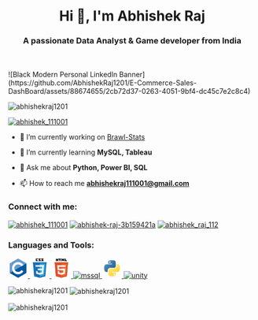 
<h1 align="center">Hi 👋, I'm Abhishek Raj</h1>
<h3 align="center">A passionate Data Analyst & Game developer from India</h3>
<br> <br>
![Black Modern Personal LinkedIn Banner](https://github.com/AbhishekRaj1201/E-Commerce-Sales-DashBoard/assets/88674655/2cb72d37-0263-4051-9bf4-dc45c7e2c8c4)


<p align="left"> <img src="https://komarev.com/ghpvc/?username=abhishekraj1201&label=Profile%20views&color=0e75b6&style=flat](https://www.google.com/url?sa=i&url=https%3A%2F%2Fgithub.com%2FAnmol-Baranwal%2FCool-GIFs-For-GitHub&psig=AOvVaw1GnW5rvdIxoVhyUr-O1oCk&ust=1707670284451000&source=images&cd=vfe&opi=89978449&ved=0CBIQjRxqFwoTCJirjtidoYQDFQAAAAAdAAAAABAK)" alt="abhishekraj1201" /> </p>

<p align="left"> <a href="https://twitter.com/abhishek_111001" target="blank"><img src="https://img.shields.io/twitter/follow/abhishek_111001?logo=twitter&style=for-the-badge" alt="abhishek_111001" /></a> </p>

- 🔭 I’m currently working on [Brawl-Stats](https://trybrawlstats.netlify.app/)

- 🌱 I’m currently learning **MySQL, Tableau**

- 💬 Ask me about **Python, Power BI, SQL**

- 📫 How to reach me **abhishekraj111001@gmail.com**

<h3 align="left">Connect with me:</h3>
<p align="left">
<a href="https://twitter.com/abhishek_111001" target="blank"><img align="center" src="https://raw.githubusercontent.com/rahuldkjain/github-profile-readme-generator/master/src/images/icons/Social/twitter.svg" alt="abhishek_111001" height="30" width="40" /></a>
<a href="https://linkedin.com/in/abhishek-raj-3b159421a" target="blank"><img align="center" src="https://raw.githubusercontent.com/rahuldkjain/github-profile-readme-generator/master/src/images/icons/Social/linked-in-alt.svg" alt="abhishek-raj-3b159421a" height="30" width="40" /></a>
<a href="https://instagram.com/abhishek_raj_112" target="blank"><img align="center" src="https://raw.githubusercontent.com/rahuldkjain/github-profile-readme-generator/master/src/images/icons/Social/instagram.svg" alt="abhishek_raj_112" height="30" width="40" /></a>
</p>

<h3 align="left">Languages and Tools:</h3>
<p align="left"> <a href="https://www.cprogramming.com/" target="_blank" rel="noreferrer"> <img src="https://raw.githubusercontent.com/devicons/devicon/master/icons/c/c-original.svg" alt="c" width="40" height="40"/> </a> <a href="https://www.w3schools.com/css/" target="_blank" rel="noreferrer"> <img src="https://raw.githubusercontent.com/devicons/devicon/master/icons/css3/css3-original-wordmark.svg" alt="css3" width="40" height="40"/> </a> <a href="https://www.w3.org/html/" target="_blank" rel="noreferrer"> <img src="https://raw.githubusercontent.com/devicons/devicon/master/icons/html5/html5-original-wordmark.svg" alt="html5" width="40" height="40"/> </a> <a href="https://www.microsoft.com/en-us/sql-server" target="_blank" rel="noreferrer"> <img src="https://www.svgrepo.com/show/303229/microsoft-sql-server-logo.svg" alt="mssql" width="40" height="40"/> </a> <a href="https://www.python.org" target="_blank" rel="noreferrer"> <img src="https://raw.githubusercontent.com/devicons/devicon/master/icons/python/python-original.svg" alt="python" width="40" height="40"/> </a> <a href="https://unity.com/" target="_blank" rel="noreferrer"> <img src="https://www.vectorlogo.zone/logos/unity3d/unity3d-icon.svg" alt="unity" width="40" height="40"/> </a> </p>

<p><img align="left" src="https://github-readme-stats.vercel.app/api/top-langs?username=abhishekraj1201&show_icons=true&locale=en&layout=compact" alt="abhishekraj1201" /></p>

<p>&nbsp;<img align="center" src="https://github-readme-stats.vercel.app/api?username=abhishekraj1201&show_icons=true&locale=en" alt="abhishekraj1201" /></p>

<p><img align="center" src="https://github-readme-streak-stats.herokuapp.com/?user=abhishekraj1201&" alt="abhishekraj1201" /></p>
